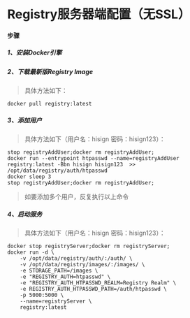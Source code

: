 # Registry服务器端配置（无SSL）

#### 步骤
##### 1、安装Docker引擎

##### 2、下载最新版Registry Image
>具体方法如下：
> 
    docker pull registry:latest

##### 3、添加用户
>具体方法如下（用户名：hisign 密码：hisign123）：
> 
    stop registryAddUser;docker rm registryAddUser;
    docker run --entrypoint htpasswd --name=registryAddUser registry:latest -Bbn hisign hisign123  >> /opt/data/registry/auth/htpasswd
    docker sleep 3
    stop registryAddUser;docker rm registryAddUser;
>如要添加多个用户，反复执行以上命令
> 

##### 4、启动服务
>具体方法如下（用户名：hisign 密码：hisign123）：
> 
    docker stop registryServer;docker rm registryServer;
    docker run -d \
        -v /opt/data/registry/auth/:/auth/ \
        -v /opt/data/registry/images/:/images/ \
        -e STORAGE_PATH=/images \
        -e "REGISTRY_AUTH=htpasswd" \
        -e "REGISTRY_AUTH_HTPASSWD_REALM=Registry Realm" \
        -e REGISTRY_AUTH_HTPASSWD_PATH=/auth/htpasswd \
        -p 5000:5000 \
        --name=registryServer \
        registry:latest
